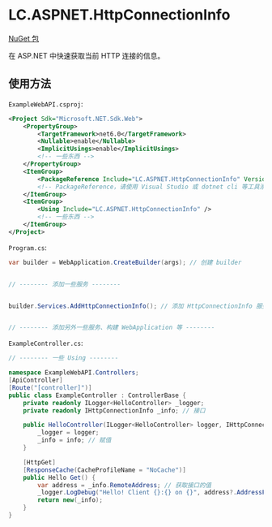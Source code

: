# LC.ASPNET.HttpConnectionInfo

[NuGet 包](https://www.nuget.org/packages/LC.ASPNET.HttpConnectionInfo "NuGet.Org")

在 ASP.NET 中快速获取当前 HTTP 连接的信息。

## 使用方法
`ExampleWebAPI.csproj`:
``` xml
<Project Sdk="Microsoft.NET.Sdk.Web">
	<PropertyGroup>
		<TargetFramework>net6.0</TargetFramework>
		<Nullable>enable</Nullable>
		<ImplicitUsings>enable</ImplicitUsings>
		<!-- 一些东西 -->
	</PropertyGroup>
	<ItemGroup>
		<PackageReference Include="LC.ASPNET.HttpConnectionInfo" Version="1.0.0.0" />
		<!-- PackageReference，请使用 Visual Studio 或 dotnet cli 等工具添加 -->
	</ItemGroup>
	<ItemGroup>
		<Using Include="LC.ASPNET.HttpConnectionInfo" />
		<!-- 一些东西 -->
	</ItemGroup>
</Project>
```

`Program.cs`:
``` csharp
var builder = WebApplication.CreateBuilder(args); // 创建 builder


// -------- 添加一些服务 --------


builder.Services.AddHttpConnectionInfo(); // 添加 HttpConnectionInfo 服务


// -------- 添加另外一些服务、构建 WebApplication 等 --------
```

`ExampleController.cs`:
``` csharp
// -------- 一些 Using --------

namespace ExampleWebAPI.Controllers;
[ApiController]
[Route("[controller]")]
public class ExampleController : ControllerBase {
	private readonly ILogger<HelloController> _logger;
	private readonly IHttpConnectionInfo _info; // 接口

	public HelloController(ILogger<HelloController> logger, IHttpConnectionInfo info) { // 依赖注入
		_logger = logger;
		_info = info; // 赋值
	}

	[HttpGet]
	[ResponseCache(CacheProfileName = "NoCache")]
	public Hello Get() {
		var address = _info.RemoteAddress; // 获取接口的值
		_logger.LogDebug("Hello! Client {}:{} on {}", address?.AddressFamily == AddressFamily.InterNetworkV6 ? $"[{address}]" : address, _info.RemotePort, _info.Protocol);
		return new(_info);
	}
}
```
